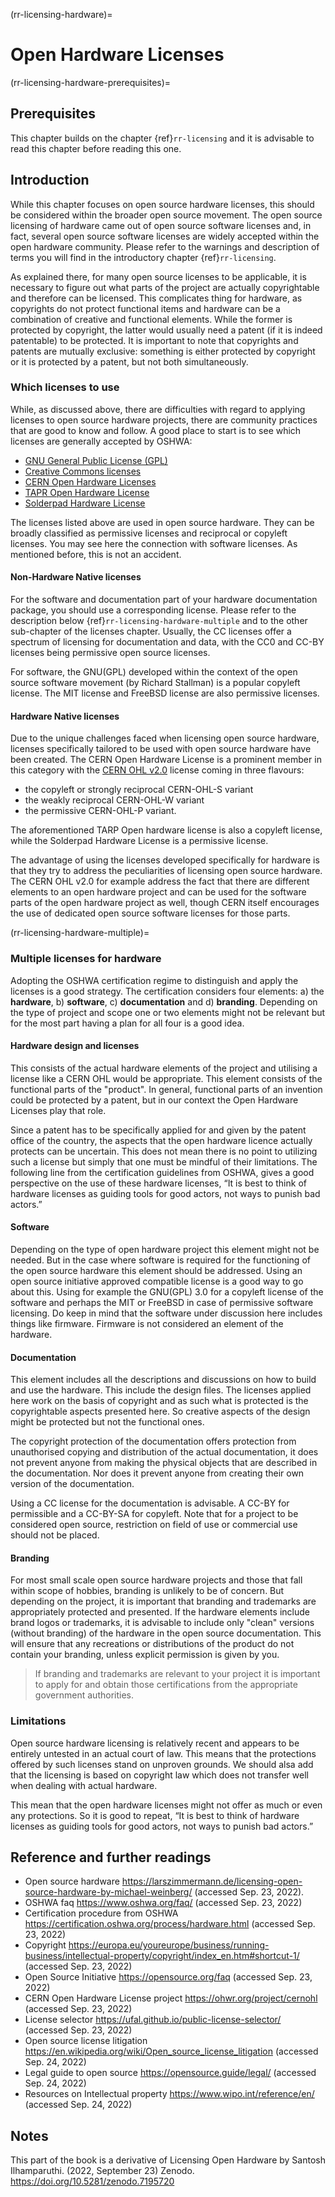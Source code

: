 (rr-licensing-hardware)=
# Open Hardware Licenses

(rr-licensing-hardware-prerequisites)=
## Prerequisites

This chapter builds on the chapter {ref}`rr-licensing` and it is advisable to read this chapter before reading this one.

## Introduction

While this chapter focuses on open source hardware licenses, this should be considered within the broader open source movement. 
The open source licensing of hardware came out of open source software licenses and, in fact, several open source software licenses are widely accepted within the open hardware community. 
Please refer to the warnings and description of terms you will find in the introductory chapter
{ref}`rr-licensing`.

As explained there, for many open source licenses to be applicable, it is necessary to figure out what parts of the project are actually copyrightable and therefore can be licensed.
This complicates thing for hardware, as copyrights do not protect functional items and hardware can be a combination of creative and functional elements.
While the former is protected by copyright, the latter would usually need a patent (if it is indeed patentable) to be protected.
It is important to note that copyrights and patents are mutually exclusive: something is either protected by copyright or it is protected by a patent, but not both simultaneously.



### Which licenses to use

While, as discussed above, there are difficulties with regard to applying licenses to open source hardware projects, there are community practices that are good to know and follow.
A good place to start is to see which licenses are generally accepted by OSHWA:

- [GNU General Public License (GPL)](http://www.gnu.org/licenses/gpl.html/)
-	[Creative Commons licenses](https://creativecommons.org/licenses/)
-	[CERN Open Hardware Licenses](https://ohwr.org/project/cernohl/wikis/home)
-	[TAPR Open Hardware License](https://tapr.org/the-tapr-open-hardware-license/)
-	[Solderpad Hardware License](http://solderpad.org/licenses/)

The licenses listed above are used in open source hardware. 
They can be broadly classified as permissive licenses and reciprocal or copyleft licenses.
You may see here the connection with software licenses.
As mentioned before, this is not an accident.



#### Non-Hardware Native licenses

For the software and documentation part of your hardware documentation package, you should use a corresponding license. Please refer to the description below {ref}`rr-licensing-hardware-multiple` and to the other sub-chapter of the licenses chapter.
Usually, the CC licenses offer a spectrum of licensing for documentation and data, with the CC0 and CC-BY licenses being permissive open source licenses. 

For software, the GNU(GPL) developed within the context of the open source software movement (by Richard Stallman) is a popular copyleft license.
The MIT license and FreeBSD license are also permissive licenses. 

#### Hardware Native licenses

Due to the unique challenges faced when licensing open source hardware, licenses specifically tailored to be used with open source hardware have been created.
The CERN Open Hardware License is a prominent member in this category with the [CERN OHL v2.0](https://ohwr.org/project/cernohl/wikis/Documents/CERN-OHL-version-2/) license coming in three flavours:

- the copyleft or strongly reciprocal CERN-OHL-S variant
- the weakly reciprocal CERN-OHL-W variant
- the permissive CERN-OHL-P variant.
 
  
The aforementioned TARP Open hardware license is also a copyleft license, while the Solderpad Hardware License is a permissive license. 

The advantage of using the licenses developed specifically for hardware is that they try to address the peculiarities of licensing open source hardware.
The CERN OHL v2.0 for example address the fact that there are different elements to an open hardware project and can be used for the software parts of the open hardware project as well, though CERN itself encourages the use of dedicated open source software licenses for those parts. 

(rr-licensing-hardware-multiple)=
### Multiple licenses for hardware

Adopting the OSHWA certification regime to distinguish and apply the licenses is a good strategy. 
The certification considers four elements: a) the **hardware**, b) **software**, c) **documentation** and d) **branding**.
Depending on the type of project and scope one or two elements might not be relevant but for the most part having a plan for all four is a good idea. 


#### Hardware design and licenses

This consists of the actual hardware elements of the project and utilising a license like a CERN OHL would be appropriate.
This element consists of the functional parts of the "product".
In general, functional parts of an invention could be protected by a patent, but in our context the Open Hardware Licenses play that role. 

Since a patent has to be specifically applied for and given by the patent office of the country, the aspects that the open hardware licence actually protects can be uncertain.
This does not mean there is no point to utilizing such a license but simply that one must be mindful of their limitations.
The following line from the certification guidelines from OSHWA, gives a good perspective on the use of these hardware licenses, “It is best to think of hardware licenses as guiding tools for good actors, not ways to punish bad actors.”

#### Software
Depending on the type of open hardware project this element might not be needed.
But in the case where software is required for the functioning of the open source hardware this element should be addressed.
Using an open source initiative approved  compatible license is a good way to go about this.
Using for example the GNU(GPL) 3.0 for a copyleft license of the software and perhaps the MIT or FreeBSD in case of permissive software licensing.
Do keep in mind that the software under discussion here includes things like firmware.
Firmware is not considered an element of the hardware. 

#### Documentation
This element includes all the descriptions and discussions on how to build and use the hardware.
This include the design files.
The licenses applied here work on the basis of copyright and as such what is protected is the copyrightable aspects presented here.
So creative aspects of the design might be protected but not the functional ones. 

The copyright protection of the documentation offers protection from unauthorised copying and distribution of the actual documentation, it does not prevent anyone from making the physical objects that are described in the documentation.
Nor does it prevent anyone from creating their own version of the documentation. 

Using a CC license for the documentation is advisable.
A CC-BY for permissible and a CC-BY-SA for copyleft.
Note that for a project to be considered open source, restriction on field of use or commercial use should not be placed.

#### Branding
For most small scale open source hardware projects and those that fall within scope of hobbies, branding is unlikely to be of concern.
But depending on the project, it is important that branding and trademarks are appropriately protected and presented.
If the hardware elements include brand logos or trademarks, it is advisable to include only "clean" versions (without branding) of the hardware in the open source documentation.
This will ensure that any recreations or distributions of the product do not contain your branding, unless explicit permission is given by you. 

> If branding and trademarks are relevant to your project it is important to apply for and obtain those certifications from the appropriate government authorities. 

### Limitations


Open source hardware licensing is relatively recent and appears to be entirely untested in an actual court of law.
This means that the protections offered by such licenses stand on unproven grounds.
We should alsa add that the licensing is based on copyright law which does not transfer well when dealing with actual hardware.

This mean that the open hardware licenses might not offer as much or even any protections.
So it is good to repeat, “It is best to think of hardware licenses as guiding tools for good actors, not ways to punish bad actors.”
 

## Reference and further readings
- Open source hardware https://larszimmermann.de/licensing-open-source-hardware-by-michael-weinberg/  (accessed Sep. 23, 2022).
- OSHWA faq https://www.oshwa.org/faq/ (accessed Sep. 23, 2022)
- Certification procedure from OSHWA  https://certification.oshwa.org/process/hardware.html (accessed Sep. 23, 2022)
- Copyright https://europa.eu/youreurope/business/running-business/intellectual-property/copyright/index_en.htm#shortcut-1/  (accessed Sep. 23, 2022)
- Open Source Initiative https://opensource.org/faq (accessed Sep. 23, 2022)
- CERN Open Hardware License project https://ohwr.org/project/cernohl (accessed Sep. 23, 2022)
- License selector https://ufal.github.io/public-license-selector/ (accessed Sep. 23, 2022)
- Open source license litigation https://en.wikipedia.org/wiki/Open_source_license_litigation (accessed Sep. 24, 2022)
- Legal guide to open source https://opensource.guide/legal/ (accessed Sep. 24, 2022)
- Resources on Intellectual property https://www.wipo.int/reference/en/ (accessed Sep. 24, 2022)

## Notes
This part of the book is a derivative of Licensing Open Hardware by Santosh Ilhamparuthi. (2022, September 23) Zenodo. https://doi.org/10.5281/zenodo.7195720
